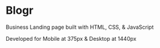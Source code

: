 # Blogr
Business Landing page built with HTML, CSS, & JavaScript

Developed for Mobile at 375px & Desktop at 1440px






